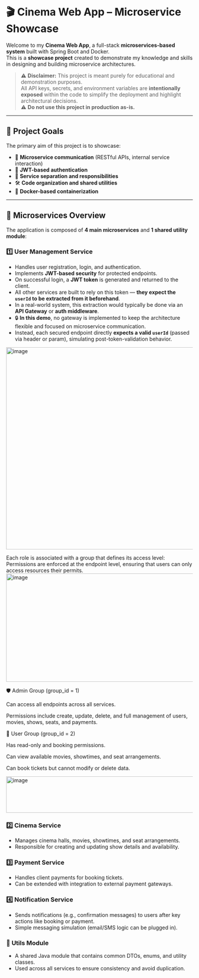 # 🎬 Cinema Web App – Microservice Showcase

Welcome to my **Cinema Web App**, a full-stack **microservices-based system** built with Spring Boot and Docker.  
This is a **showcase project** created to demonstrate my knowledge and skills in designing and building microservice architectures.

> ⚠️ **Disclaimer:** This project is meant purely for educational and demonstration purposes.  
> All API keys, secrets, and environment variables are **intentionally exposed** within the code to simplify the deployment and highlight architectural decisions.  
> ⚠️ **Do not use this project in production as-is.**

---

## 🎯 Project Goals

The primary aim of this project is to showcase:

- 🔁 **Microservice communication** (RESTful APIs, internal service interaction)
- 🔐 **JWT-based authentication**
- 🧩 **Service separation and responsibilities**
- 🛠️ **Code organization and shared utilities**
- 🐳 **Docker-based containerization**

---

## 🧱 Microservices Overview

The application is composed of **4 main microservices** and **1 shared utility module**:

### 1️⃣ **User Management Service**
- Handles user registration, login, and authentication.
- Implements **JWT-based security** for protected endpoints.
- On successful login, a **JWT token** is generated and returned to the client.
- All other services are built to rely on this token — **they expect the `userId` to be extracted from it beforehand**.
- In a real-world system, this extraction would typically be done via an **API Gateway** or **auth middleware**.
- 🔒 **In this demo**, no gateway is implemented to keep the architecture flexible and focused on microservice communication.
- Instead, each secured endpoint directly **expects a valid `userId`** (passed via header or param), simulating post-token-validation behavior.

<img width="1534" height="545" alt="image" src="https://github.com/user-attachments/assets/e8bd1418-346e-47bb-8e80-c5971deb5cb5" />


Each role is associated with a group that defines its access level:
Permissions are enforced at the endpoint level, ensuring that users can only access resources their permits.
<img width="815" height="292" alt="image" src="https://github.com/user-attachments/assets/d5f7c475-1f1e-45c7-8664-4c4f41110b07" />


🛡️ Admin Group (group_id = 1)

Can access all endpoints across all services.

Permissions include create, update, delete, and full management of users, movies, shows, seats, and payments.

👤 User Group (group_id = 2)

Has read-only and booking permissions.

Can view available movies, showtimes, and seat arrangements.

Can book tickets but cannot modify or delete data.

<img width="657" height="98" alt="image" src="https://github.com/user-attachments/assets/7b74e1b4-4c5f-45a4-adda-573311aadfa5" />




### 2️⃣ **Cinema Service**
- Manages cinema halls, movies, showtimes, and seat arrangements.
- Responsible for creating and updating show details and availability.

### 3️⃣ **Payment Service**
- Handles client payments for booking tickets.
- Can be extended with integration to external payment gateways.

### 4️⃣ **Notification Service**
- Sends notifications (e.g., confirmation messages) to users after key actions like booking or payment.
- Simple messaging simulation (email/SMS logic can be plugged in).

### 🧰 **Utils Module**
- A shared Java module that contains common DTOs, enums, and utility classes.
- Used across all services to ensure consistency and avoid duplication.


